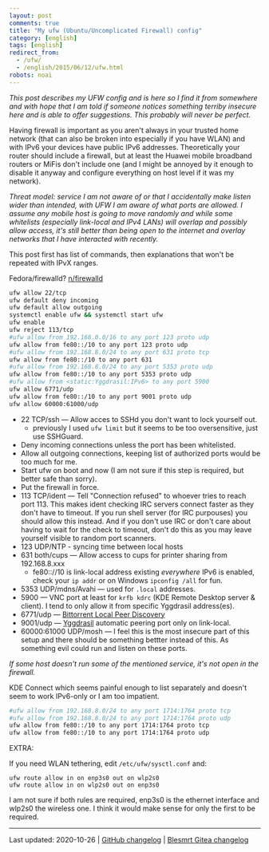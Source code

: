 ```yaml
---
layout: post
comments: true
title: "My ufw (Ubuntu/Uncomplicated Firewall) config"
category: [english]
tags: [english]
redirect_from:
  - /ufw/
  - /english/2015/06/12/ufw.html
robots: noai
---
```


_This post describes my UFW config and is here so I find it from somewhere
and with hope that I am told if someone notices something terriby insecure
here and is able to offer suggestions. This probably will never be
perfect._

Having firewall is important as you aren't always in your trusted home
network (that can also be broken into especially if you have WLAN) and
with IPv6 your devices have public IPv6 addresses. Theoretically your
router should include a firewall, but at least the Huawei mobile broadband
routers or MiFis don't include one (and I might be annoyed by it enough
to disable it anyway and configure everything on host level if it was
my network).

_Threat model: service I am not aware of or that I accidentally make
listen wider than intended, with UFW I am aware of what ports are
allowed. I assume any mobile host is going to move randomly and while
some whitelists (especially link-local and IPv4 LANs) will overlap and
possibly allow access, it's still better than being open to the internet
and overlay networks that I have interacted with recently._

This post first has list of commands, then explanations that won't be
repeated with IPvX ranges.

Fedora/firewalld? [n/firewalld](/n/firewalld)

```bash
ufw allow 22/tcp
ufw default deny incoming
ufw default allow outgoing
systemctl enable ufw && systemctl start ufw
ufw enable
ufw reject 113/tcp
#ufw allow from 192.168.0.0/16 to any port 123 proto udp
ufw allow from fe80::/10 to any port 123 proto udp
#ufw allow from 192.168.8.0/24 to any port 631 proto tcp
ufw allow from fe80::/10 to any port 631
#ufw allow from 192.168.8.0/24 to any port 5353 proto udp
ufw allow from fe80::/10 to any port 5353 proto udp
#ufw allow from <static:Yggdrasil:IPv6> to any port 5900
ufw allow 6771/udp
ufw allow from fe80::/10 to any port 9001 proto udp
ufw allow 60000:61000/udp
```

- 22 TCP/ssh — Allow acces to SSHd you don't want to lock yourself out.
  - previously I used `ufw limit` but it seems to be too oversensitive,
    just use SSHGuard.
- Deny incoming connections unless the port has been whitelisted.
- Allow all outgoing connections, keeping list of authorized ports would
  be too much for me.
- Start ufw on boot and now (I am not sure if this step is required, but
  better safe than sorry).
- Put the firewall in force.
- 113 TCP/ident — Tell "Connection refused" to whoever tries to reach port 113. This makes ident checking IRC servers connect faster as they don't
  have to timeout. If you run shell server (for IRC purpouses) you should
  allow this instead. And if you don't use IRC or don't care about having
  to wait for the check to timeout, don't do this as you may leave
  yourself visible to random port scanners.
- 123 UDP/NTP - syncing time between local hosts
- 631 both/cups — Allow access to cups for printer sharing from 192.168.8.xxx
  - fe80:://10 is link-local address existing _everywhere_ IPv6 is enabled,
    check your `ip addr` or on Windows `ipconfig /all` for fun.
- 5353 UDP/mdns/Avahi — used for `.local` addresses.
- 5900 — VNC port at least for `krfb kdrc` (KDE Remote Desktop server & client).
  I tend to only allow it from specific Yggdrasil address(es).
- 6771/udp — [Bittorrent Local Peer Discovery](http://bittorrent.org/beps/bep_0014.html)
- 9001/udp — [Yggdrasil](https://yggdrasil-network.github.io/) automatic
  peering port only on link-local.
- 60000:61000 UDP/mosh — I feel this is the most insecure part of this
  setup and there should be something bettter instead of this. As
  something evil could run and listen on these ports.

_If some host doesn't run some of the mentioned service, it's not open in
the firewall._

KDE Connect which seems painful enough to list separately and doesn't seem
to work IPv6-only or I am too impatient.

```bash
#ufw allow from 192.168.8.0/24 to any port 1714:1764 proto tcp
#ufw allow from 192.168.8.0/24 to any port 1714:1764 proto udp
ufw allow from fe80::/10 to any port 1714:1764 proto tcp
ufw allow from fe80::/10 to any port 1714:1764 proto udp
```

EXTRA:

If you need WLAN tethering, edit `/etc/ufw/sysctl.conf` and:

```
ufw route allow in on enp3s0 out on wlp2s0
ufw route allow in on wlp2s0 out on enp3s0
```

I am not sure if both rules are required, enp3s0 is the ethernet interface
and wlp2s0 the wireless one. I think it would make sense for only the first
to be required.

---

Last updated: 2020-10-26 | [GitHub changelog](https://github.com/Mikaela/mikaela.github.io/commits/master/_posts/2015-06-12-ufw.md) |
[Blesmrt Gitea changelog](https://gitea.blesmrt.net/mikaela/mikaela-info/commits/branch/master/_posts/2015-06-12-ufw.md)
